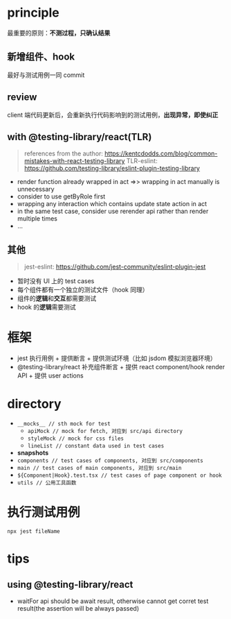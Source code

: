 # principle

最重要的原则：**不测过程，只确认结果**

## 新增组件、hook

最好与测试用例一同 commit

## review

client 端代码更新后，会重新执行代码影响到的测试用例，**出现异常，即使纠正**

## with @testing-library/react(TLR)

> references from the author: https://kentcdodds.com/blog/common-mistakes-with-react-testing-library
> TLR-eslint: https://github.com/testing-library/eslint-plugin-testing-library

- render function already wrapped in act =>> wrapping in act manually is unnecessary
- consider to use getByRole first
- wrapping any interaction which contains update state action in act
- in the same test case, consider use rerender api rather than render multiple times
- ...

## 其他

> jest-eslint: https://github.com/jest-community/eslint-plugin-jest

- 暂时没有 UI 上的 test cases
- 每个组件都有一个独立的测试文件（hook 同理）
- 组件的**逻辑**和**交互**都需要测试
- hook 的**逻辑**需要测试

# 框架

- jest 执行用例 + 提供断言 + 提供测试环境（比如 jsdom 模拟浏览器环境）
- @testing-library/react 补充组件断言 + 提供 react component/hook render API + 提供 user actions

# directory

- `__mocks__ // sth mock for test`
  - `apiMock // mock for fetch, 对应到 src/api directory`
  - `styleMock // mock for css files`
  - `lineList // constant data used in test cases`
- **snapshots**
- `components // test cases of components, 对应到 src/components`
- `main // test cases of main components, 对应到 src/main`
- `${Component|Hook}.test.tsx // test cases of page component or hook`
- `utils // 公用工具函数`

# 执行测试用例

`npx jest fileName`

# tips

## using @testing-library/react

- waitFor api should be await result, otherwise cannot get corret test result(the assertion will be always passed)
